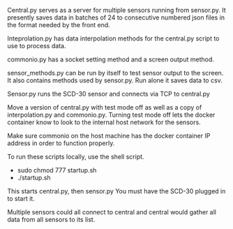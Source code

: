 Central.py serves as a server for multiple sensors running from sensor.py. It
presently saves data in batches of 24 to consecutive numbered json files in the
format needed by the front end.

Inteprolation.py has data interpolation methods for the central.py script to use
to process data.

commonio.py has a socket setting method and a screen output method. 

sensor_methods.py can be run by itself to test sensor output to the screen. 
It also contains methods used by sensor.py. Run alone it saves data to csv.

Sensor.py runs the SCD-30 sensor and connects via TCP to central.py

Move a version of central.py with test mode off as well as a copy of 
interpolation.py and commonio.py. Turning test mode off lets the docker container
know to look to the internal host network for the sensors.

Make sure commonio on the host machine has the docker container IP address in
order to function properly.

To run these scripts locally, use the shell script. 

- sudo chmod 777 startup.sh
- ./startup.sh

This starts central.py, then sensor.py 
You must have the SCD-30 plugged in to start it. 

Multiple sensors could all connect to central and central would gather all data
from all sensors to its list.



